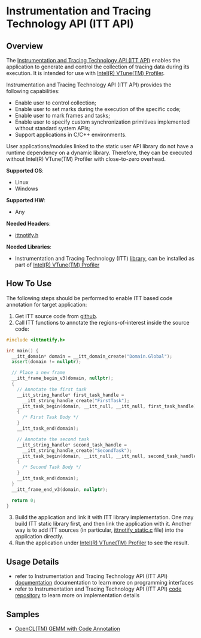 # Instrumentation and Tracing Technology API (ITT API)
## Overview
The [Instrumentation and Tracing Technology API (ITT API)](https://software.intel.com/content/www/us/en/develop/documentation/vtune-help/top/api-support/instrumentation-and-tracing-technology-apis.html) enables the application to generate and control the collection of tracing data during its execution.
It is intended for use with [Intel(R) VTune(TM) Profiler](https://software.intel.com/content/www/us/en/develop/tools/oneapi/components/vtune-profiler.html).

Instrumentation and Tracing Technology API (ITT API) provides the following capabilities:
- Enable user to control collection;
- Enable user to set marks during the execution of the specific code;
- Enable user to mark frames and tasks;
- Enable user to specify custom synchronization primitives implemented without standard system APIs;
- Support applications in C/C++ environments.

User applications/modules linked to the static user API library do not have a runtime dependency on a dynamic library. Therefore, they can be executed without Intel(R) VTune(TM) Profiler with close-to-zero overhead.

**Supported OS**:
- Linux
- Windows

**Supported HW**:
- Any

**Needed Headers**:
- [ittnotify.h](https://github.com/intel/ittapi/blob/master/include/ittnotify.h)

**Needed Libraries**:
- Instrumentation and Tracing Technology (ITT) [library](https://github.com/intel/ittapi), can be installed as part of [Intel(R) VTune(TM) Profiler](https://software.intel.com/content/www/us/en/develop/tools/oneapi/components/vtune-profiler.html)

## How To Use
The following steps should be performed to enable ITT based code annotation for target application:
1. Get ITT source code from [github](https://github.com/intel/ittapi).
2. Call ITT functions to annotate the regions-of-interest inside the source code:
```cpp
#include <ittnotify.h>

int main() {
  __itt_domain* domain = __itt_domain_create("Domain.Global");
  assert(domain != nullptr);

  // Place a new frame
  __itt_frame_begin_v3(domain, nullptr);
  {
    // Annotate the first task
    __itt_string_handle* first_task_handle =
      __itt_string_handle_create("FirstTask");
    __itt_task_begin(domain, __itt_null, __itt_null, first_task_handle);
    {
      /* First Task Body */
    }
    __itt_task_end(domain);

    // Annotate the second task
    __itt_string_handle* second_task_handle =
      __itt_string_handle_create("SecondTask");
    __itt_task_begin(domain, __itt_null, __itt_null, second_task_handle);
    {
      /* Second Task Body */
    }
    __itt_task_end(domain);
  }
  __itt_frame_end_v3(domain, nullptr);

  return 0;
}
```
3. Build the application and link it with ITT library implementation. One may build ITT static library first, and then link the application with it. Another way is to add ITT sources (in particular, [ittnotify_static.c](https://github.com/intel/ittapi/blob/master/src/ittnotify/ittnotify_static.c) file) into the application directly.
4. Run the application under [Intel(R) VTune(TM) Profiler](https://software.intel.com/content/www/us/en/develop/tools/oneapi/components/vtune-profiler.html) to see the result.

## Usage Details
- refer to Instrumentation and Tracing Technology API (ITT API) [documentation](https://software.intel.com/content/www/us/en/develop/documentation/vtune-help/top/api-support/instrumentation-and-tracing-technology-apis.html) documentation to learn more on programming interfaces
- refer to Instrumentation and Tracing Technology API (ITT API) [code repository](https://github.com/intel/ittapi) to learn more on implementation details

## Samples
- [OpenCL(TM) GEMM with Code Annotation](../../samples/cl_gemm_itt)